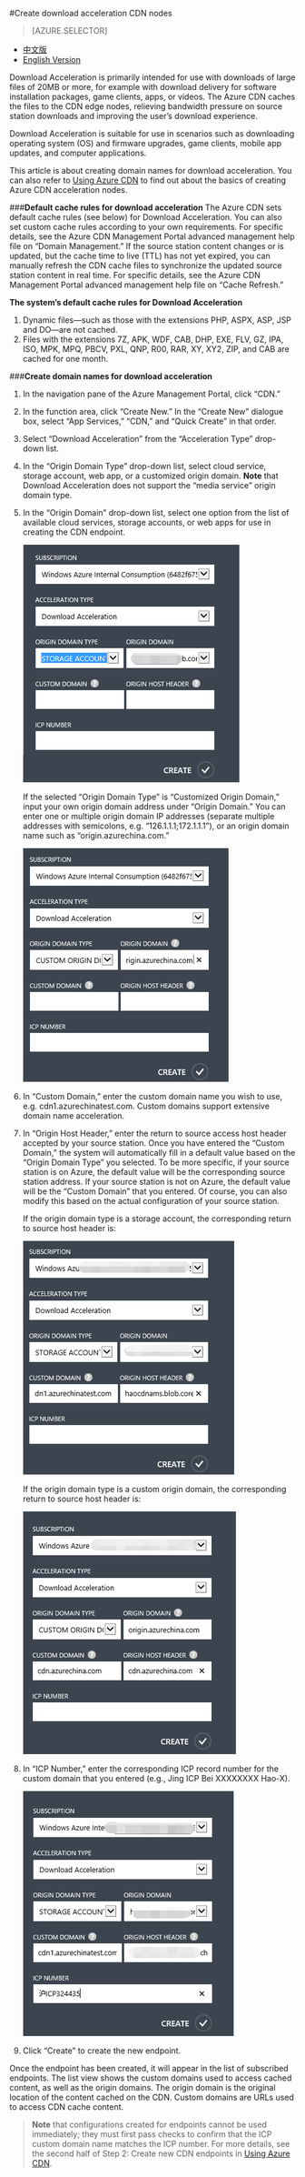 <properties linkid="dev-net-common-tasks-cdn" urlDisplayName="CDN" pageTitle="Create Download Acceleration-Type CDNs – Azure Feature Guide" metaKeywords="Azure CDN, Azure CDN, Azure blobs, Azure caching, Azure add-ons, CDN acceleration, CDN service, cloud acceleration, download acceleration, download, cache rules, ICP, ICP record number, ICP number, technical documentation, help files, bandwidth, large file download, software upgrade installation package, game download acceleration, app download acceleration, mobile app update, firmware upgrade" description="Learn how to create Download Acceleration-type CDNs on Azure Management Portal, and learn about default caching rules for Download CDNs." metaCanonical="" services="" documentationCenter=".NET" title="" authors="" solutions="" manager="" editor="" />
<tags ms.service="cdn"
    ms.date=""
    wacn.date="2/23/2016"
    />

#Create download acceleration CDN nodes

> [AZURE.SELECTOR]
- [中文版](/documentation/articles/cdn-how-to-create-Download-CDN-endpoint)
- [English Version](/documentation/articles/cdn-enus-how-to-create-Download-CDN-endpoint)

Download Acceleration is primarily intended for use with downloads of large files of 20MB or more, for example with download delivery for software installation packages, game clients, apps, or videos. The Azure CDN caches the files to the CDN edge nodes, relieving bandwidth pressure on source station downloads and improving the user’s download experience.

Download Acceleration is suitable for use in scenarios such as downloading operating system (OS) and firmware upgrades, game clients, mobile app updates, and computer applications.

This article is about creating domain names for download acceleration. You can also refer to [Using Azure CDN](/documentation/articles/cdn-enus-how-to-use/) to find out about the basics of creating Azure CDN acceleration nodes.

###**Default cache rules for download acceleration**
The Azure CDN sets default cache rules (see below) for Download Acceleration. You can also set custom cache rules according to your own requirements. For specific details, see the Azure CDN Management Portal advanced management help file on “Domain Management.” If the source station content changes or is updated, but the cache time to live (TTL) has not yet expired, you can manually refresh the CDN cache files to synchronize the updated source station content in real time. For specific details, see the Azure CDN Management Portal advanced management help file on “Cache Refresh.”

**The system’s default cache rules for Download Acceleration**

1. Dynamic files—such as those with the extensions PHP, ASPX, ASP, JSP and DO—are not cached.
2. Files with the extensions 7Z, APK, WDF, CAB, DHP, EXE, FLV, GZ, IPA, ISO, MPK, MPQ, PBCV, PXL, QNP, R00, RAR, XY, XY2, ZIP, and CAB are cached for one month.

###**Create domain names for download acceleration**

1. In the navigation pane of the Azure Management Portal, click “CDN.”
2. In the function area, click “Create New.” In the “Create New” dialogue box, select “App Services,” “CDN,” and “Quick Create” in that order.
3. Select “Download Acceleration” from the “Acceleration Type” drop-down list.
4. In the “Origin Domain Type” drop-down list, select cloud service, storage account, web app, or a customized origin domain. **Note** that Download Acceleration does not support the “media service” origin domain type.
5. In the “Origin Domain” drop-down list, select one option from the list of available cloud services, storage accounts, or web apps for use in creating the CDN endpoint. 

    ![012](./media/cdn-doc/download-en-001.png)

    If the selected “Origin Domain Type” is “Customized Origin Domain,” input your own origin domain address under “Origin Domain.” You can enter one or multiple origin domain IP addresses (separate multiple addresses with semicolons, e.g. “126.1.1.1;172.1.1.1”), or an origin domain name such as “origin.azurechina.com.”

    ![008](./media/cdn-doc/download-en-002.png)

6. In “Custom Domain,” enter the custom domain name you wish to use, e.g. cdn1.azurechinatest.com. Custom domains support extensive domain name acceleration.
7. In “Origin Host Header,” enter the return to source access host header accepted by your source station. Once you have entered the “Custom Domain,” the system will automatically fill in a default value based on the “Origin Domain Type” you selected. To be more specific, if your source station is on Azure, the default value will be the corresponding source station address. If your source station is not on Azure, the default value will be the “Custom Domain” that you entered. Of course, you can also modify this based on the actual configuration of your source station.

    If the origin domain type is a storage account, the corresponding return to source host header is:

    ![007](./media/cdn-doc/download-en-003.png)  
    
    If the origin domain type is a custom origin domain, the corresponding return to source host header is:

    ![013](./media/cdn-doc/download-en-004.png)
    
      
8. In “ICP Number,” enter the corresponding ICP record number for the custom domain that you entered (e.g., Jing ICP Bei XXXXXXXX Hao-X).
     
    ![009](./media/cdn-doc/download-en-005.png)

9. Click “Create” to create the new endpoint.

Once the endpoint has been created, it will appear in the list of subscribed endpoints. 
The list view shows the custom domains used to access cached content, as well as the origin domains. The origin domain is the original location of the content cached on the CDN. Custom domains are URLs used to access CDN cache content.


> **Note** that configurations created for endpoints cannot be used immediately; they must first pass checks to confirm that the ICP custom domain name matches the ICP number. For more details, see the second half of Step 2: Create new CDN endpoints in [Using Azure CDN](/documentation/articles/cdn-enus-how-to-use/).

<!---HONumber=CDN_1201_2015-->
